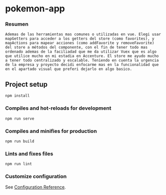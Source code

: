 # pokemon-app

### Resumen
```
Ademas de las herramientas mas comunes o utilizadas en vue. Elegi usar mapGetters para acceder a los getters del store (como favorites), y mapActions para mapear acciones (como addFavorite y removeFavorite) del store a métodos del componente, con el fin de tener todo mas ordenado ademas de la faciliadad que me da utilizar Vuex que es algo que utilice mucho en mi estadia en Accenture. El store me ayudo mucho a tener todo centralizado y escalable. Teniendo en cuenta la urgencia de la empresa y proyecto decidi enfocarme mas en la funcionalidad que en el apartado visual que preferi dejarlo en algo basico.
```

## Project setup
```
npm install
```

### Compiles and hot-reloads for development
```
npm run serve
```

### Compiles and minifies for production
```
npm run build
```

### Lints and fixes files
```
npm run lint
```

### Customize configuration
See [Configuration Reference](https://cli.vuejs.org/config/).
